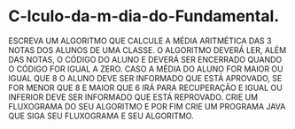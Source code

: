 # C-lculo-da-m-dia-do-Fundamental.
ESCREVA UM ALGORITMO QUE CALCULE A MÉDIA ARITMÉTICA DAS 3 NOTAS DOS ALUNOS DE UMA CLASSE. O ALGORITMO DEVERÁ LER, ALÉM DAS NOTAS, O CÓDIGO DO ALUNO E DEVERÁ SER ENCERRADO QUANDO O CÓDIGO FOR IGUAL A ZERO. CASO A MÉDIA DO ALUNO FOR MAIOR OU IGUAL QUE 8 O ALUNO DEVE SER INFORMADO QUE ESTÁ APROVADO, SE FOR MENOR QUE 8 E MAIOR QUE 6 IRÁ PARA RECUPERAÇÃO E IGUAL OU INFERIOR DEVE SER INFORMADO QUE ESTÁ REPROVADO.  CRIE UM FLUXOGRAMA DO SEU ALGORITMO E POR FIM CRIE UM PROGRAMA JAVA QUE SIGA SEU FLUXOGRAMA E SEU ALGORITMO.
